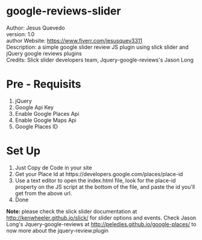 # google-reviews-slider
Author: Jesus Quevedo<br>
version: 1.0<br>
author Website: https://www.fiverr.com/jesusquev3311<br>
Description: a simple google slider review JS plugin using slick slider and jQuery google reviews plugins<br>
Credits: Slick slider developers team, Jquery-google-reviews's Jason Long 


# Pre - Requisits 
<ol>
  <li>jQuery</li>
  <li>Google Api Key</li>
  <li>Enable Google Places Api</li>
  <li>Enable Google Maps Api</li>
  <li>Google Places ID</li>
</ol>

# Set Up
<ol>
  <li>Just Copy de Code in your site</li>
  <li>Get your Place Id at https://developers.google.com/places/place-id</li>
  <li>Use a text editor to open the index.html file, look for the place-id property on the JS script at the bottom of the file, and paste the id you'll get from the above url.  </li>
  <li>Done</li>
</ol>

<b>Note: </b>please check the slick slider documentation at http://kenwheeler.github.io/slick/ for slider options and events.
Check Jason Long's Jquery-google-reviews at http://peledies.github.io/google-places/ to now more about the jquery-review.plugin
